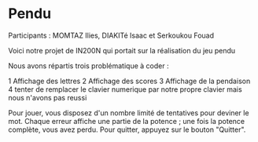 # Pendu
Participants : MOMTAZ Ilies, DIAKITé Isaac et Serkoukou Fouad

Voici notre projet de IN200N qui portait sur la réalisation du jeu pendu

Nous avons répartis trois problématique à coder :

1 Affichage des lettres 
2 Affichage des scores 
3 Affichage de la pendaison
4 tenter de remplacer le clavier numerique par notre propre clavier mais nous n'avons pas reussi

Pour jouer, vous disposez d'un nombre limité de tentatives pour deviner le mot. Chaque erreur affiche une partie de la potence ; une fois la potence complète, vous avez perdu. Pour quitter, appuyez sur le bouton "Quitter".

